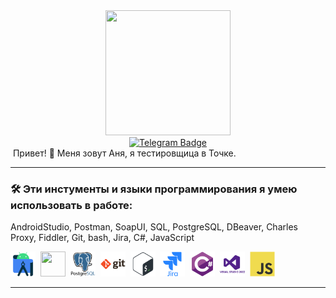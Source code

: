 <div id="header" align="center">
  <img src="https://media.giphy.com/media/paTz7UZbPfTZFRYnnB/giphy.gif" width="200" height="200"/>
</div>
 <div id="badges" align="center">
  <a href="https://t.me/b0tanichka">
    <img src="https://img.shields.io/badge/Telegram-blue?style=plastic&logo=Telegram&logoColor=white" alt="Telegram Badge"/>
  </a>
</div>
 <img src="https://komarev.com/ghpvc/?username=Anyuu25&style=plastic&color=dc9afe" alt=""/>
Привет! 👋
Меня зовут Аня, я тестировщица в Точке.

  ---

### :hammer_and_wrench: Эти инстументы и языки программирования я умею использовать в работе:
 AndroidStudio, Postman, SoapUI, SQL, PostgreSQL, DBeaver, Charles Proxy, Fiddler, Git, bash, Jira, C#, JavaScript
 <div>
 <img src="https://github.com/devicons/devicon/blob/master/icons/androidstudio/androidstudio-original.svg" width="40" height="40"/>&nbsp;  
 <img src="https://avatars.githubusercontent.com/u/10251060?s=200&v=4" width="40" height="40"/>&nbsp;
 <img src="https://github.com/devicons/devicon/blob/master/icons/postgresql/postgresql-original-wordmark.svg" width="40" height="40"/>&nbsp;
 <img src="https://github.com/devicons/devicon/blob/master/icons/git/git-original-wordmark.svg" width="40" height="40"/>&nbsp;
 <img src="https://github.com/devicons/devicon/blob/master/icons/bash/bash-original.svg" width="40" height="40"/>&nbsp;
 <img src="https://github.com/devicons/devicon/blob/master/icons/jira/jira-plain-wordmark.svg" width="40" height="40"/>&nbsp;
 <img src="https://github.com/devicons/devicon/blob/master/icons/csharp/csharp-original.svg" width="40" height="40"/>&nbsp;
 <img src="https://github.com/devicons/devicon/blob/master/icons/visualstudio/visualstudio-plain-wordmark.svg" width="40" height="40"/>&nbsp;
 <img src="https://github.com/devicons/devicon/blob/master/icons/javascript/javascript-original.svg" width="40" height="40"/>&nbsp;



  ---
<!--
**Anyuu25/Anyuu25** is a ✨ _special_ ✨ repository because its `README.md` (this file) appears on your GitHub profile.

Here are some ideas to get you started:

- 🔭 I’m currently working on ...
- 🌱 I’m currently learning ...
- 👯 I’m looking to collaborate on ...
- 🤔 I’m looking for help with ...
- 💬 Ask me about ...
- 📫 How to reach me: ...
- 😄 Pronouns: ...
- ⚡ Fun fact: ...
-->
